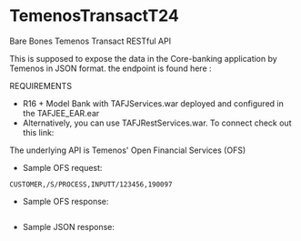 # TemenosTransactT24
Bare Bones Temenos Transact RESTful API

This is supposed to expose the data in the Core-banking application by Temenos in JSON format.
the endpoint is found here : 

REQUIREMENTS
* R16 + Model Bank with TAFJServices.war deployed and configured in the TAFJEE_EAR.ear
* Alternatively, you can use TAFJRestServices.war. To connect check out this link: 


The underlying API is Temenos' Open Financial Services (OFS)

* Sample OFS request:
````
CUSTOMER,/S/PROCESS,INPUTT/123456,190097
````

* Sample OFS response:
````

````

* Sample JSON response:
````

````



